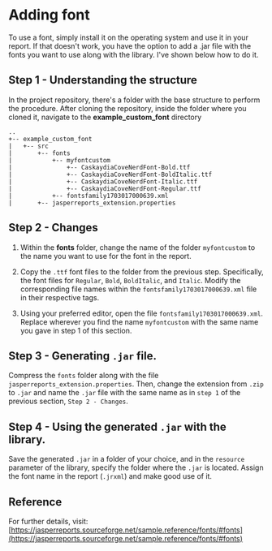 # Adding font

To use a font, simply install it on the operating system and use it in your report. If that doesn't work, you have the option to add a .jar file with the fonts you want to use along with the library. I've shown below how to do it.


## Step 1 - Understanding the structure

In the project repository, there's a folder with the base structure to perform the procedure. After cloning the repository, inside the folder where you cloned it, navigate to the **example_custom_font** directory

```
..
+-- example_custom_font
|	+-- src
|		+-- fonts
|			+-- myfontcustom
|				+-- CaskaydiaCoveNerdFont-Bold.ttf
|				+-- CaskaydiaCoveNerdFont-BoldItalic.ttf
|				+-- CaskaydiaCoveNerdFont-Italic.ttf
|				+-- CaskaydiaCoveNerdFont-Regular.ttf
|			+-- fontsfamily1703017000639.xml
|		+-- jasperreports_extension.properties
```

## Step 2 - Changes
1) Within the **fonts** folder, change the name of the folder `myfontcustom` to the name you want to use for the font in the report.

2) Copy the `.ttf` font files to the folder from the previous step. Specifically, the font files for `Regular`, `Bold`, `BoldItalic`, and `Italic`. Modify the corresponding file names within the `fontsfamily1703017000639.xml` file in their respective tags.

3) Using your preferred editor, open the file `fontsfamily1703017000639.xml`. Replace wherever you find the name `myfontcustom` with the same name you gave in step 1 of this section.


## Step 3 - Generating `.jar` file.

Compress the `fonts` folder along with the file `jasperreports_extension.properties`. Then, change the extension from `.zip` to `.jar` and name the `.jar` file with the same name as in `step 1` of the previous section, `Step 2 - Changes`.

## Step 4 - Using the generated `.jar` with the library.

Save the generated `.jar` in a folder of your choice, and in the `resource` parameter of the library, specify the folder where the `.jar` is located. Assign the font name in the report (`.jrxml`) and make good use of it.

## Reference

For further details, visit: [https://jasperreports.sourceforge.net/sample.reference/fonts/#fonts](https://jasperreports.sourceforge.net/sample.reference/fonts/#fonts)